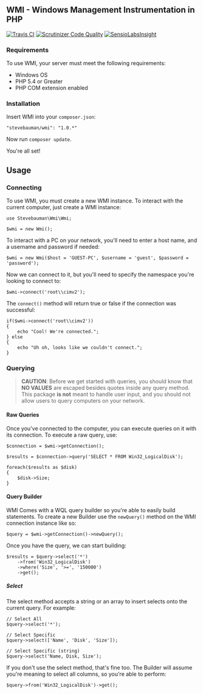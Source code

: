 ## WMI - Windows Management Instrumentation in PHP

[![Travis CI](https://img.shields.io/travis/stevebauman/wmi.svg?style=flat-square)](https://travis-ci.org/stevebauman/wmi)
[![Scrutinizer Code Quality](https://img.shields.io/scrutinizer/g/stevebauman/wmi.svg?style=flat-square)](https://scrutinizer-ci.com/g/stevebauman/wmi/?branch=master)
[![SensioLabsInsight](https://img.shields.io/sensiolabs/i/eb72d3fd-7464-41f1-928b-be774eb9e697.svg?style=flat-square)](https://insight.sensiolabs.com/projects/eb72d3fd-7464-41f1-928b-be774eb9e697)

### Requirements

To use WMI, your server must meet the following requirements:

- Windows OS
- PHP 5.4 or Greater
- PHP COM extension enabled

### Installation

Insert WMI into your `composer.json`:

    "stevebauman/wmi": "1.0.*"
    
Now run `composer update`.

You're all set!

## Usage

### Connecting

To use WMI, you must create a new WMI instance. To interact with the current computer, just create a WMI instance:
    
    use Stevebauman\Wmi\Wmi;
    
    $wmi = new Wmi();

To interact with a PC on your network, you'll need to enter a host name, and a username and password if needed:

    $wmi = new Wmi($host = 'GUEST-PC', $username = 'guest', $password = 'password');

Now we can connect to it, but you'll need to specify the namespace you're looking to connect to:

    $wmi->connect('root\\cimv2');

The `connect()` method will return true or false if the connection was successful:

    if($wmi->connect('root\\cimv2'))
    {
        echo "Cool! We're connected.";
    } else
    {
        echo "Uh oh, looks like we couldn't connect.";
    }
    
### Querying

> **CAUTION**: Before we get started with queries, you should know that **NO VALUES** are escaped besides quotes inside
> any query method. This package **is not** meant to handle user input, and you should not allow users to query computers
on your network.

#### Raw Queries

Once you've connected to the computer, you can execute queries on it with its connection. To execute a raw query, use:

    $connection = $wmi->getConnection();
    
    $results = $connection->query('SELECT * FROM Win32_LogicalDisk');

    foreach($results as $disk)
    {
        $disk->Size;
    }

#### Query Builder

WMI Comes with a WQL query builder so you're able to easily build statements. To create a new Builder use the `newQuery()`
method on the WMI connection instance like so:

    $query = $wmi->getConnection()->newQuery();
    
Once you have the query, we can start building:

    $results = $query->select('*')
        ->from('Win32_LogicalDisk')
        ->where('Size', '>=', '150000')
        ->get();
    

##### Select

The select method accepts a string or an array to insert selects onto the current query. For example:

    // Select All
    $query->select('*');
    
    // Select Specific
    $query->select(['Name', 'Disk', 'Size']);
    
    // Select Specific (string)
    $query->select('Name, Disk, Size');
    
If you don't use the select method, that's fine too. The Builder will
assume you're meaning to select all columns, so you're able to perform:

    $query->from('Win32_LogicalDisk')->get();
    
